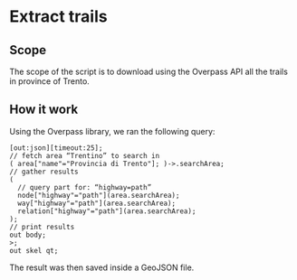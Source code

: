 # Extract trails

## Scope

The scope of the script is to download using the Overpass API all the trails in province of Trento.

## How it work

Using the Overpass library, we ran the following query:

```
[out:json][timeout:25];
// fetch area “Trentino” to search in
( area["name"="Provincia di Trento"]; )->.searchArea;
// gather results
(
  // query part for: “highway=path”
  node["highway"="path"](area.searchArea);
  way["highway"="path"](area.searchArea);
  relation["highway"="path"](area.searchArea);
);
// print results
out body;
>;
out skel qt;
```

The result was then saved inside a GeoJSON file.